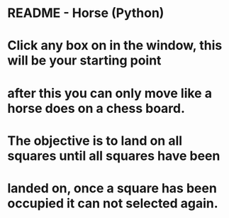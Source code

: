 #	README - Horse (Python)
#
#	Click any box on in the window, this will be your starting point
#	after this you can only move like a horse does on a chess board.
#
#	The objective is to land on all squares until all squares have been 
#	landed on, once a square has been occupied it can not selected again.
#
#
#
#
#
